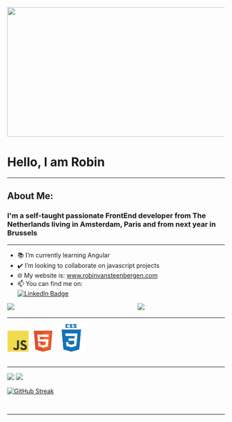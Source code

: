
<div align="center">
  <img src="https://media.giphy.com/media/1GEATImIxEXVR79Dhk/giphy.gif" width="600" height="300"/>
  
</div>

# Hello, I am Robin
---
## About Me:
### I'm a self-taught passionate FrontEnd developer from The Netherlands living in Amsterdam, Paris and from next year in Brussels

---
<!--- 🔭 I’m currently working on ...-->
- :books: I’m currently learning Angular
- :heavy_check_mark: I’m looking to collaborate on javascript projects
- :globe_with_meridians: My website is: www.robinvansteenbergen.com
- :mailbox: You can find me on: <div id="badges" align="left">
  <a href="https://www.linkedin.com/in/robin-van-steenbergen/">
    <img src="https://img.shields.io/badge/LinkedIn-blue?style=for-the-badge&logo=linkedin&logoColor=white" alt="LinkedIn Badge"/>
  </a>

<!--- ⚡ Fun fact: The last time I coded untill 2021 was in the early 80's on a Toshiba msx homecomputer-->

<div class='container'>
<img style="height: auto; width: 55%;" class="img" src="https://media.giphy.com/media/M4NykXxUE0HAcK7UJ6/giphy.gif" />
&nbsp;
&nbsp;
  <img style="height: auto; width: 40%;" class="img" align="right" src="https://media.giphy.com/media/XEDIHHp3i8bVoEdxd7/giphy.gif" /></div>
</div>
  
---

<div align="left">
  <img src="https://github.com/devicons/devicon/blob/master/icons/javascript/javascript-original.svg" title="JavaScript" alt="JavaScript" width="50"                       height="50"/>&nbsp;
  <img src="https://github.com/devicons/devicon/blob/master/icons/html5/html5-original.svg" title="HTML5" alt="HTML" width="50" height="50"/>&nbsp;
  <img src="https://github.com/devicons/devicon/blob/master/icons/css3/css3-plain-wordmark.svg"  title="CSS3" alt="CSS" width="65" height="65"/>&nbsp;
</div>

<div align="left">
<img src="https://komarev.com/ghpvc/?username=robin6717&style=flat-square&color=blue" alt=""/>
</div>

---

<img  src="https://github-readme-stats.vercel.app/api?username=robin6717&show_icons=true&theme=blue-green"/>

<img  src="https://github-readme-stats.vercel.app/api/top-langs/?username=robin6717&theme=blue-green&langs_count=8&layout=compact" width="500" height="auto" />

<!--<img align="center" width: 55%; src="https://github-readme-stats.vercel.app/api?username=robin6717&show_icons=true&theme=blue-green"/>

<img align="right" width: 90%; class="img" src="https://github-readme-stats.vercel.app/api/top-langs/?username=robin6717&theme=blue-green&langs_count=8&layout=compact" />-->


<!--<div class='container'>
<img style="height: align="center" auto; width: 55%;" class="img" src="https://github-readme-stats.vercel.app/api?username=robin6717&show_icons=true&theme=blue-green" />
&nbsp;
&nbsp;
<img style="height: auto; align="center" width: 40%;" class="img" src="https://github-readme-stats.vercel.app/api/top-langs/?username=robin6717&theme=blue-green&langs_count=8&layout=compact" /></div>
</div>-->

  [![GitHub Streak](http://github-readme-streak-stats.herokuapp.com?user=robin6717&theme=dark&background=000000)](https://git.io/streak-stats)
  
  <div align="center">
    <img style="height: auto; width: 55%; src="https://media.giphy.com/media/M9gbBd9nbDrOTu1Mqx/giphy.gif" />
  </div>
  <!--<div class='container'>
<img width: 55%; src="https://media.giphy.com/media/M9gbBd9nbDrOTu1Mqx/giphy.gif" />
&nbsp;
&nbsp;
<img style="height: auto; align="center" width: 40%;" class="img" align="right" src="https://media.giphy.com/media/RbDKaczqWovIugyJmW/giphy.gif" />
</div>-->
  
  ---
  
  <!--- 🤔 I’m looking for help with ...-->
  
  
  
  
  
  


